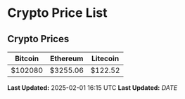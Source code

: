 # Crypto Price List

## Crypto Prices
| Bitcoin | Ethereum | Litecoin |
| ------- | -------- | -------- |
| $102080 | $3255.06 | $122.52 |
**Last Updated:** 2025-02-01 16:15 UTC
**Last Updated:** $DATE$
